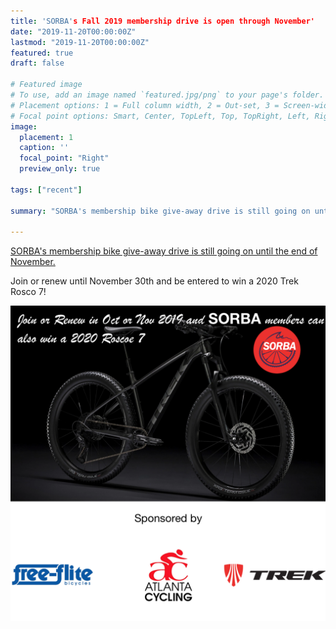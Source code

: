 ```yaml
---
title: 'SORBA's Fall 2019 membership drive is open through November'
date: "2019-11-20T00:00:00Z"
lastmod: "2019-11-20T00:00:00Z"
featured: true
draft: false

# Featured image
# To use, add an image named `featured.jpg/png` to your page's folder.
# Placement options: 1 = Full column width, 2 = Out-set, 3 = Screen-width
# Focal point options: Smart, Center, TopLeft, Top, TopRight, Left, Right, BottomLeft, Bottom, BottomRight
image:
  placement: 1
  caption: ''
  focal_point: "Right"
  preview_only: true
  
tags: ["recent"]

summary: "SORBA's membership bike give-away drive is still going on until the end of November!"

---
```


[SORBA's membership bike give-away drive is still going on until the end of November. ](https://sorba.org/news/sorba-membership-campaign/)

Join or renew until November 30th and be entered to win a 2020 Trek Rosco 7!

![](featured.png)

